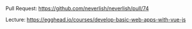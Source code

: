Pull Request: https://github.com/neverlish/neverlish/pull/74

Lecture: https://egghead.io/courses/develop-basic-web-apps-with-vue-js
